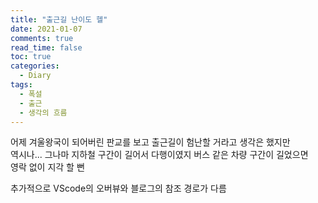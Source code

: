 ```yaml
---
title: "출근길 난이도 헬"
date: 2021-01-07
comments: true
read_time: false
toc: true
categories:
  - Diary
tags:
  - 폭설
  - 출근
  - 생각의 흐름
---
```


어제 겨울왕국이 되어버린 판교를 보고 출근길이 험난할 거라고 생각은 했지만  
역시나... 그나마 지하철 구간이 길어서 다행이였지 버스 같은 차량 구간이 길었으면  
영락 없이 지각 할 뻔

추가적으로 VScode의 오버뷰와 블로그의 참조 경로가 다름

